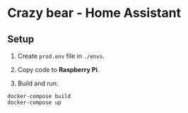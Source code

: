 # Crazy bear - Home Assistant

## Setup

1. Create `prod.env` file in `./envs`.

2. Copy code to **Raspberry Pi**.

3. Build and run:
```
docker-compose build
docker-compose up
```
